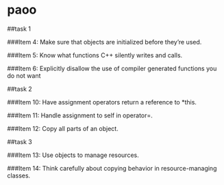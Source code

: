 # **paoo**

##task 1

###Item 4: Make sure that objects are initialized before they’re used.

###Item 5: Know what functions C++ silently writes and calls.

###Item 6: Explicitly disallow the use of compiler generated functions you do not want

##task 2

###Item 10: Have assignment operators return a reference to *this.

###Item 11: Handle assignment to self in operator=.

###Item 12: Copy all parts of an object.

##task 3

###Item 13: Use objects to manage resources.

###Item 14: Think carefully about copying behavior in resource-managing classes. 
